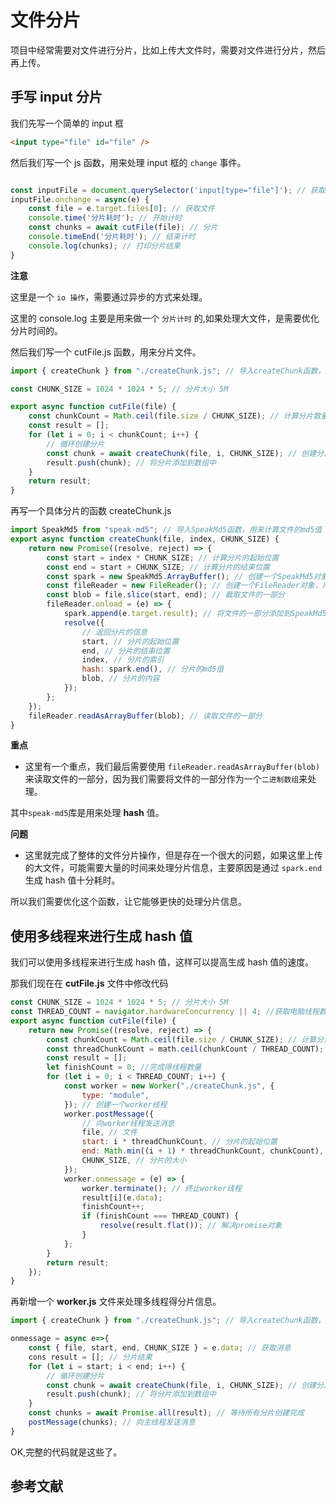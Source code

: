 # 文件分片

项目中经常需要对文件进行分片，比如上传大文件时，需要对文件进行分片，然后再上传。

## 手写 input 分片

我们先写一个简单的 input 框

```html
<input type="file" id="file" />
```

然后我们写一个 js 函数，用来处理 input 框的 `change` 事件。

```js main.js

const inputFile = document.querySelector('input[type="file"]'); // 获取input框
inputFile.onchange = async(e) {
    const file = e.target.files[0]; // 获取文件
    console.time('分片耗时'); // 开始计时
    const chunks = await cutFile(file); // 分片
    console.timeEnd('分片耗时'); // 结束计时
    console.log(chunks); // 打印分片结果
}
```

**注意**

这里是一个 `io 操作`，需要通过异步的方式来处理。

<CustomLink title='《什么是io操作？》'  href='/markdown/interview/js/IO.html'/>

这里的 console.log 主要是用来做一个 `分片计时` 的,如果处理大文件，是需要优化分片时间的。

然后我们写一个 cutFile.js 函数，用来分片文件。

```js
import { createChunk } from "./createChunk.js"; // 导入createChunk函数，用来创建分片

const CHUNK_SIZE = 1024 * 1024 * 5; // 分片大小 5M

export async function cutFile(file) {
    const chunkCount = Math.ceil(file.size / CHUNK_SIZE); // 计算分片数量
    const result = [];
    for (let i = 0; i < chunkCount; i++) {
        // 循环创建分片
        const chunk = await createChunk(file, i, CHUNK_SIZE); // 创建分片
        result.push(chunk); // 将分片添加到数组中
    }
    return result;
}
```

再写一个具体分片的函数 createChunk.js

```js
import SpeakMd5 from "speak-md5"; // 导入SpeakMd5函数，用来计算文件的md5值
export async function createChunk(file, index, CHUNK_SIZE) {
    return new Promise((resolve, reject) => {
        const start = index * CHUNK_SIZE; // 计算分片的起始位置
        const end = start + CHUNK_SIZE; // 计算分片的结束位置
        const spark = new SpeakMd5.ArrayBuffer(); // 创建一个SpeakMd5对象，用来计算文件的md5值
        const fileReader = new FileReader(); // 创建一个FileReader对象，用来读取文件
        const blob = file.slice(start, end); // 截取文件的一部分
        fileReader.onload = (e) => {
            spark.append(e.target.result); // 将文件的一部分添加到SpeakMd5对象中
            resolve({
                // 返回分片的信息
                start, // 分片的起始位置
                end, // 分片的结束位置
                index, // 分片的索引
                hash: spark.end(), // 分片的md5值
                blob, // 分片的内容
            });
        };
    });
    fileReader.readAsArrayBuffer(blob); // 读取文件的一部分
}
```
**重点**

-  这里有一个重点，我们最后需要使用 `fileReader.readAsArrayBuffer(blob)` 来读取文件的一部分，因为我们需要将文件的一部分作为一个`二进制数组`来处理。

其中`speak-md5`库是用来处理 **hash** 值。

**问题**

- 这里就完成了整体的文件分片操作，但是存在一个很大的问题，如果这里上传的大文件，可能需要大量的时间来处理分片信息，主要原因是通过 `spark.end`生成 hash 值十分耗时。

所以我们需要优化这个函数，让它能够更快的处理分片信息。

## 使用多线程来进行生成 hash 值

我们可以使用多线程来进行生成 hash 值，这样可以提高生成 hash 值的速度。

那我们现在在 **cutFile.js** 文件中修改代码

```js
const CHUNK_SIZE = 1024 * 1024 * 5; // 分片大小 5M
const THREAD_COUNT = navigator.hardwareConcurrency || 4; //获取电脑线程数量
export async function cutFile(file) {
    return new Promise((resolve, reject) => {
        const chunkCount = Math.ceil(file.size / CHUNK_SIZE); // 计算分片数量
        const threadChunkCount = math.ceil(chunkCount / THREAD_COUNT); // 计算每个线程需要处理的分片数量
        const result = [];
        let finishCount = 0; //完成得线程数量
        for (let i = 0; i < THREAD_COUNT; i++) {
            const worker = new Worker("./createChunk.js", {
                type: "module",
            }); // 创建一个worker线程
            worker.postMessage({
                // 向worker线程发送消息
                file, // 文件
                start: i * threadChunkCount, // 分片的起始位置
                end: Math.min((i + 1) * threadChunkCount, chunkCount), // 分片的结束位置
                CHUNK_SIZE, // 分片的大小
            });
            worker.onmessage = (e) => {
                worker.terminate(); // 终止worker线程
                result[i](e.data);
                finishCount++;
                if (finishCount === THREAD_COUNT) {
                    resolve(result.flat()); // 解决promise对象
                }
            };
        }
        return result;
    });
}
```

再新增一个 **worker.js** 文件来处理多线程得分片信息。

```js
import { createChunk } from "./createChunk.js"; // 导入createChunk函数，用来创建分片

onmessage = async e=>{
    const { file, start, end, CHUNK_SIZE } = e.data; // 获取消息
    cons result = []; // 分片结果
    for (let i = start; i < end; i++) {
        // 循环创建分片
        const chunk = await createChunk(file, i, CHUNK_SIZE); // 创建分片
        result.push(chunk); // 将分片添加到数组中
    }
    const chunks = await Promise.all(result); // 等待所有分片创建完成
    postMessage(chunks); // 向主线程发送消息
}
```

OK,完整的代码就是这些了。

## 参考文献

<CustomLink title='《大文件分片》'  href='https://www.bilibili.com/video/BV1C2EkzdE9Y/?spm_id_from=333.1007.top_right_bar_window_history.content.click&vd_source=1507904f3d99936ee5fec8816d7ac160'/>